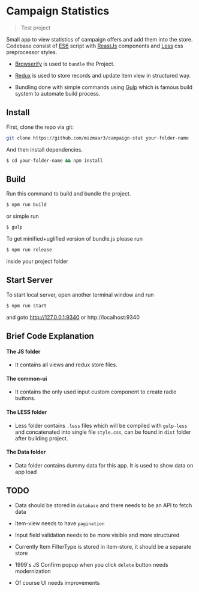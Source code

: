 # Campaign Statistics

> Test project

Small app to view statistics of campaign offers and add them into the store. Codebase consist of [ES6](https://babeljs.io/docs/learn-es2015/) script with [ReastJs](https://facebook.github.io/react/) components and [Less](http://lesscss.org/) css preprocessor styles.

- [Browserify](http://browserify.org/) is used to `bundle` the Project.

- [Redux](http://redux.js.org/) is used to store records and update item view in structured way.

- Bundling done with simple commands using [Gulp](http://gulpjs.com/) which is famous build system to automate build process.


## Install

First, clone the repo via git:

```bash
git clone https://github.com/mizmaar3/campaign-stat your-folder-name
```

And then install dependencies.

```bash
$ cd your-folder-name && npm install
```


## Build

Run this command to build and bundle the project.

```bash
$ npm run build
```

or simple run

```bash
$ gulp
```

To get minified+uglified version of bundle.js please run

```bash
$ npm run release
```


inside your project folder


## Start Server

To start local server, open another terminal window and run

```bash
$ npm run start
```

and goto http://127.0.0.1:9340 or http://localhost:9340


## Brief Code Explanation

#### The JS folder

- It contains all views and redux store files.


#### The common-ui

- It contains the only used input custom component to create radio buttons.


#### The LESS folder

- Less folder contains `.less` files which will be compiled with `gulp-less` and concatenated into single file `style.css`, can be found in `dist` folder after building project.

#### The Data folder

- Data folder contains dummy data for this app. It is used to show data on app load


## TODO

- Data should be stored in `database` and there needs to be an API to fetch data

- Item-view needs to have `pagination`

- Input field validation needs to be more visible and more structured

- Currently Item FilterType is stored in item-store, it should be a separate store

- 1999's JS Confirm popup when you click `delete` button needs modernization

- Of course UI needs improvements

